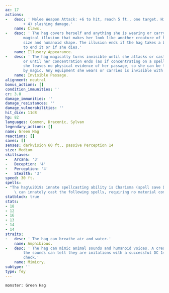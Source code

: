 ```yaml
---
ac: 17
actions:
-   desc: ' Melee Weapon Attack: +6 to hit, reach 5 ft., one target. Hit: 13 (2d8
        + 4) slashing damage.'
    name: Claws.
-   desc: ' The hag covers herself and anything she is wearing or carrying with a
        magical illusion that makes her look like another creature of her general
        size and humanoid shape. The illusion ends if the hag takes a bonus action
        to end it or if she dies.'
    name: Illusory Appearance.
-   desc: ' The hag magically turns invisible until she attacks or casts a spell,
        or until her concentration ends (as if concentrating on a spell). While invisible,
        she leaves no physical evidence of her passage, so she can be tracked only
        by magic. Any equipment she wears or carries is invisible with her.'
    name: Invisible Passage.
alignment: neutral
bonus_actions: []
condition_immunities: ''
cr: 3.0
damage_immunities: ''
damage_resistances: ''
damage_vulnerabilities: ''
hit_dice: 11d8
hp: 82
languages: Common, Draconic, Sylvan
legendary_actions: []
name: Green Hag
reactions: []
saves: []
senses: darkvision 60 ft., passive Perception 14
size: Medium
skillsaves:
-   Arcana: '3'
-   Deception: '4'
-   Perception: '4'
-   Stealth: '3'
speed: 30 ft.
spells:
- "The hag\u2019s innate spellcasting ability is Charisma (spell save DC 12). She\
    \ can innately cast the following spells, requiring no material components:"
statblock: true
stats:
- 18
- 12
- 16
- 13
- 14
- 14
straits:
-   desc: ' The hag can breathe air and water.'
    name: Amphibious.
-   desc: ' The hag can mimic animal sounds and humanoid voices. A creature that hears
        the sounds can tell they are imitations with a successful DC 14 Wisdom (Insight)
        check.'
    name: Mimicry.
subtype: ''
type: fey
---
```

```statblock
monster: Green Hag
```
